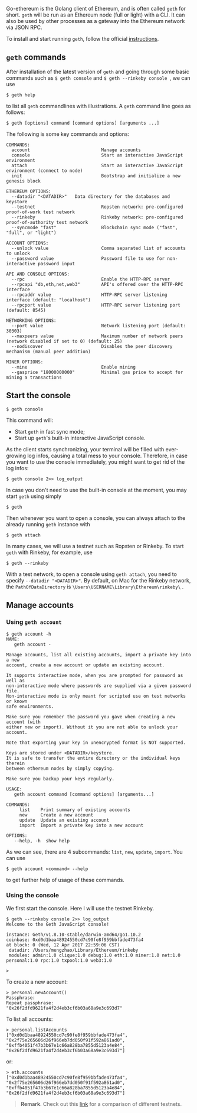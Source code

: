 Go-ethereum is the Golang client of Ethereum, and is often called ```geth``` for short. ```geth``` will be run as an Ethereum node (full or light) with a CLI. It can also be used by other processes as a gateway into the Ethereum network via JSON RPC. 

To install and start running ```geth```, follow the official [instructions](https://github.com/ethereum/go-ethereum).

## ```geth``` commands

After installation of the latest version of ```geth``` and going through some basic commands such as ``` $ geth console ``` and ```$ geth --rinkeby console ```, we can use 
```
$ geth help
```
to list all ```geth``` commandlines with illustrations. A ```geth``` command line goes as follows:
```
$ geth [options] command [command options] [arguments ...]
```

The following is some key commands and options:
```
COMMANDS:
  account                           Manage accounts
  console                           Start an interactive JavaScript environment
  attach                            Start an interactive JavaScript environment (connect to node)
  init                              Bootstrap and initialize a new genesis block

ETHEREUM OPTIONS:
  --datadir "<DATADIR>"   Data directory for the databases and keystore
  --testnet                         Ropsten network: pre-configured proof-of-work test network
  --rinkeby                         Rinkeby network: pre-configured proof-of-authority test network
  --syncmode "fast"                 Blockchain sync mode ("fast", "full", or "light")
  
ACCOUNT OPTIONS:
  --unlock value                    Comma separated list of accounts to unlock
  --password value                  Password file to use for non-interactive password input

API AND CONSOLE OPTIONS:
  --rpc                             Enable the HTTP-RPC server
  --rpcapi "db,eth,net,web3"        API's offered over the HTTP-RPC interface
  --rpcaddr value                   HTTP-RPC server listening interface (default: "localhost")
  --rpcport value                   HTTP-RPC server listening port (default: 8545)

NETWORKING OPTIONS:
  --port value                      Network listening port (default: 30303)
  --maxpeers value                  Maximum number of network peers (network disabled if set to 0) (default: 25)
  --nodiscover                      Disables the peer discovery mechanism (manual peer addition)
  
MINER OPTIONS:
  --mine                            Enable mining
  --gasprice "18000000000"          Minimal gas price to accept for mining a transactions
```

## Start the console
```
$ geth console
```
This command will:

- Start ```geth``` in fast sync mode;
- Start up ```geth```'s built-in interactive JavaScript console.

As the client starts synchronizing, your terminal will be filled with ever-growing log infos, causing a total mess to your console. Therefore, in case you want to use the console immediately, you might want to get rid of the log infos:

```
$ geth console 2>> log_output
```
In case you don't need to use the built-in console at the moment, you may start ```geth``` using simply
```
$ geth
```
Then whenever you want to open a console, you can always attach to the already running ```geth``` instance with 
```
$ geth attach
```
In many cases, we will use a testnet such as Ropsten or Rinkeby. To start ```geth``` with Rinkeby, for example, use
```
$ geth --rinkeby
```
With a test network, to open a console using ```geth attach```, you need to specify ```--datadir "<DATADIR>"```. By default, on Mac for the Rinkeby network, the ```PathOfDataDirectory``` is ```\Users\USERNAME\Library\Ethereum\rinkeby\``` . 

## Manage accounts

### Using ```geth account```
```
$ geth account -h
NAME:
   geth account - 

Manage accounts, list all existing accounts, import a private key into a new
account, create a new account or update an existing account.

It supports interactive mode, when you are prompted for password as well as
non-interactive mode where passwords are supplied via a given password file.
Non-interactive mode is only meant for scripted use on test networks or known
safe environments.

Make sure you remember the password you gave when creating a new account (with
either new or import). Without it you are not able to unlock your account.

Note that exporting your key in unencrypted format is NOT supported.

Keys are stored under <DATADIR>/keystore.
It is safe to transfer the entire directory or the individual keys therein
between ethereum nodes by simply copying.

Make sure you backup your keys regularly.

USAGE:
   geth account command [command options] [arguments...]

COMMANDS:
     list    Print summary of existing accounts
     new     Create a new account
     update  Update an existing account
     import  Import a private key into a new account

OPTIONS:
   --help, -h  show help
```
As we can see, there are 4 subcommands: ```list```, ```new```, ```update```, ```import```. You can use 
```
$ geth account <command> --help
```
to get further help of usage of these commands.

### Using the console

We first start the console. Here I will use the testnet Rinkeby.

```
$ geth --rinkeby console 2>> log_output
Welcome to the Geth JavaScript console!

instance: Geth/v1.8.10-stable/darwin-amd64/go1.10.2
coinbase: 0xd0d1baa48924550cd7c90fe8f959bbfade473fa4
at block: 0 (Wed, 12 Apr 2017 22:59:06 CST)
 datadir: /Users/mengzhao/Library/Ethereum/rinkeby
 modules: admin:1.0 clique:1.0 debug:1.0 eth:1.0 miner:1.0 net:1.0 personal:1.0 rpc:1.0 txpool:1.0 web3:1.0

> 
```

To create a new account:
```
> personal.newAccount()
Passphrase: 
Repeat passphrase: 
"0x26f2dfd9621fa4f2d4eb3cf6b03a68a9e3c693d7"
```

To list all accounts:
```
> personal.listAccounts
["0xd0d1baa48924550cd7c90fe8f959bbfade473fa4", "0x2f75e265606d26f966eb7dd050f91f592a861ad0", "0xffb4051f47b3b67e1c66a828ba7855d5123a4e84", "0x26f2dfd9621fa4f2d4eb3cf6b03a68a9e3c693d7"]
```
or:
```
> eth.accounts
["0xd0d1baa48924550cd7c90fe8f959bbfade473fa4", "0x2f75e265606d26f966eb7dd050f91f592a861ad0", "0xffb4051f47b3b67e1c66a828ba7855d5123a4e84", "0x26f2dfd9621fa4f2d4eb3cf6b03a68a9e3c693d7"]
```

> **Remark**. Check out this [link](https://ethereum.stackexchange.com/questions/27048/comparison-of-the-different-testnets) for a comparison of different testnets. 



